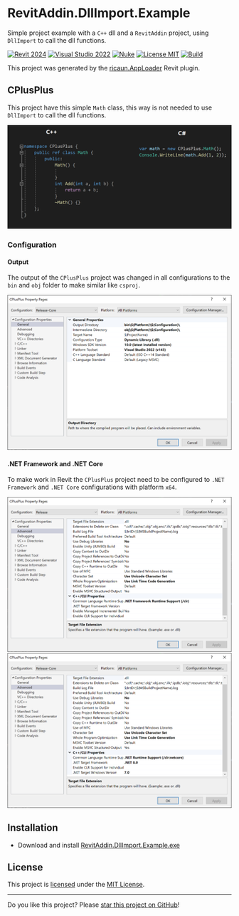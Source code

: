 # RevitAddin.DllImport.Example

Simple project example with a `C++` dll and a `RevitAddin` project, using `DllImport` to call the dll functions.

[![Revit 2024](https://img.shields.io/badge/Revit-2024+-blue.svg)](../..)
[![Visual Studio 2022](https://img.shields.io/badge/Visual%20Studio-2022-blue)](../..)
[![Nuke](https://img.shields.io/badge/Nuke-Build-blue)](https://nuke.build/)
[![License MIT](https://img.shields.io/badge/License-MIT-blue.svg)](LICENSE)
[![Build](../../actions/workflows/Build.yml/badge.svg)](../../actions)

This project was generated by the [ricaun.AppLoader](https://ricaun.com/AppLoader/) Revit plugin.

## CPlusPlus

This project have this simple `Math` class, this way is not needed to use `DllImport` to call the dll functions.

![CppToCsharp](assets/CppToCsharp.png)

### Configuration

#### Output

The output of the `CPlusPlus` project was changed in all configurations to the `bin` and `obj` folder to make similar like `csproj`.

![Output](assets/Output.png)

#### .NET Framework and .NET Core

To make work in Revit the `CPlusPlus` project need to be configured to `.NET Framework` and `.NET Core` configurations with platform `x64`.

![Net-Framework](assets/Net-Framework.png) ![Net-Core](assets/Net-Core.PNG)

## Installation

* Download and install [RevitAddin.DllImport.Example.exe](../../releases/latest/download/RevitAddin.DllImport.Example.zip)

## License

This project is [licensed](LICENSE) under the [MIT License](https://en.wikipedia.org/wiki/MIT_License).

---

Do you like this project? Please [star this project on GitHub](../../stargazers)!